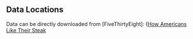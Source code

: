 ## Data Locations
Data can be directly downloaded from [FiveThirtyEight]:
([How Americans Like Their Steak](https://fivethirtyeight.com/features/how-americans-like-their-steak/)
